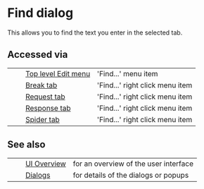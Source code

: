 # Find dialog #

This allows you to find the text you enter in the selected tab.

## Accessed via ##

<table> 
 <tbody>
  <tr>
   <td>&nbsp;&nbsp;&nbsp;&nbsp;</td>
   <td> <a href="HelpUiTlmenuEdit" rel="nofollow">Top level Edit menu</a></td>
   <td>'Find...' menu item</td>
  </tr> 
  <tr>
   <td>&nbsp;&nbsp;&nbsp;&nbsp;</td>
   <td> <a href="HelpUiTabsBreak" rel="nofollow">Break tab</a></td>
   <td>'Find...' right click menu item</td>
  </tr> 
  <tr>
   <td>&nbsp;&nbsp;&nbsp;&nbsp;</td>
   <td> <a href="HelpUiTabsRequest" rel="nofollow">Request tab</a></td>
   <td>'Find...' right click menu item</td>
  </tr> 
  <tr>
   <td>&nbsp;&nbsp;&nbsp;&nbsp;</td>
   <td> <a href="HelpUiTabsResponse" rel="nofollow">Response tab</a></td>
   <td>'Find...' right click menu item</td>
  </tr> 
  <tr>
   <td>&nbsp;&nbsp;&nbsp;&nbsp;</td>
   <td> <a href="HelpUiTabsSpider" rel="nofollow">Spider tab</a></td>
   <td>'Find...' right click menu item</td>
  </tr> 
 </tbody>
</table>

## See also ##

<table> 
 <tbody>
  <tr>
   <td>&nbsp;&nbsp;&nbsp;&nbsp;</td>
   <td> <a href="HelpUiOverview" rel="nofollow">UI Overview</a></td>
   <td>for an overview of the user interface</td>
  </tr> 
  <tr>
   <td>&nbsp;&nbsp;&nbsp;&nbsp;</td>
   <td> <a href="HelpUiDialogsDialogs" rel="nofollow">Dialogs</a></td>
   <td>for details of the dialogs or popups </td>
  </tr> 
 </tbody>
</table>